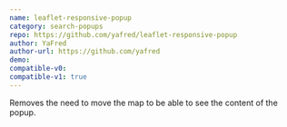 ```yaml
---
name: leaflet-responsive-popup
category: search-popups
repo: https://github.com/yafred/leaflet-responsive-popup
author: YaFred
author-url: https://github.com/yafred
demo: 
compatible-v0:
compatible-v1: true
---
```


Removes the need to move the map to be able to see the content of the popup.
